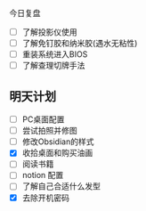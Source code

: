 今日复盘
- [ ] 了解投影仪使用
- [ ] 了解免钉胶和纳米胶(遇水无粘性)
- [ ] 重装系统进入BIOS
- [ ] 了解查理切牌手法
## 明天计划

- [ ] PC桌面配置
- [ ] 尝试拍照并修图
- [ ] 修改Obsidian的样式
- [x] 收拾桌面和购买油画
- [ ] 阅读书籍
- [ ] notion 配置
- [ ] 了解自己合适什么发型
- [x] 去除开机密码